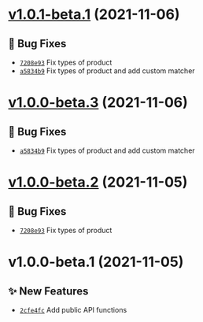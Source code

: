 # [v1.0.1-beta.1](https://github.com/coinset/liquid/compare/v1.0.0...v1.0.1-beta.1) (2021-11-06)

## 🐛 Bug Fixes

- [`7208e93`](https://github.com/coinset/liquid/commit/7208e93) Fix types of product
- [`a5834b9`](https://github.com/coinset/liquid/commit/a5834b9) Fix types of product and add custom matcher

# [v1.0.0-beta.3](https://github.com/coinset/liquid/compare/v1.0.0-beta.2...v1.0.0-beta.3) (2021-11-06)

## 🐛 Bug Fixes

- [`a5834b9`](https://github.com/coinset/liquid/commit/a5834b9) Fix types of product and add custom matcher

# [v1.0.0-beta.2](https://github.com/coinset/liquid/compare/v1.0.0-beta.1...v1.0.0-beta.2) (2021-11-05)

## 🐛 Bug Fixes

- [`7208e93`](https://github.com/coinset/liquid/commit/7208e93) Fix types of product

# v1.0.0-beta.1 (2021-11-05)

## ✨ New Features

- [`2cfe4fc`](https://github.com/coinset/liquid/commit/2cfe4fc) Add public API functions
